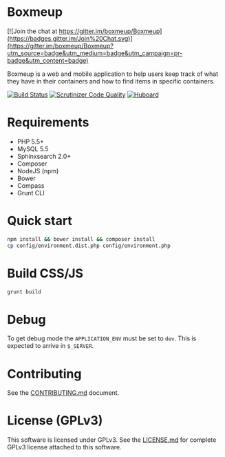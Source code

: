Boxmeup
=======

[![Join the chat at https://gitter.im/boxmeup/Boxmeup](https://badges.gitter.im/Join%20Chat.svg)](https://gitter.im/boxmeup/Boxmeup?utm_source=badge&utm_medium=badge&utm_campaign=pr-badge&utm_content=badge)

Boxmeup is a web and mobile application to help users keep track of what they have in their containers and how to find items in specific containers.

[![Build Status](https://img.shields.io/travis/boxmeup/Boxmeup/3.0.svg?style=flat)](https://travis-ci.org/boxmeup/Boxmeup)
[![Scrutinizer Code Quality](https://img.shields.io/scrutinizer/g/boxmeup/boxmeup.svg?style=flat)](https://scrutinizer-ci.com/g/boxmeup/Boxmeup/?branch=3.0)
[![Huboard](https://img.shields.io/badge/Hu-Board-7965cc.svg?style=flat)](https://huboard.com/boxmeup/Boxmeup)

# Requirements

* PHP 5.5+
* MySQL 5.5
* Sphinxsearch 2.0+
* Composer
* NodeJS (npm)
* Bower
* Compass
* Grunt CLI

# Quick start

```bash
npm install && bower install && composer install
cp config/environment.dist.php config/environment.php
```

# Build CSS/JS

```bash
grunt build
```

# Debug

To get debug mode the `APPLICATION_ENV` must be set to `dev`. This is expected to arrive in `$_SERVER`.

# Contributing

See the [CONTRIBUTING.md](https://github.com/boxmeup/Boxmeup/blob/3.0/CONTRIBUTING.md) document.

# License (GPLv3)

This software is licensed under GPLv3. See the [LICENSE.md](https://github.com/boxmeup/Boxmeup/blob/3.0/LICENSE.md) for complete GPLv3 license attached to this software.
